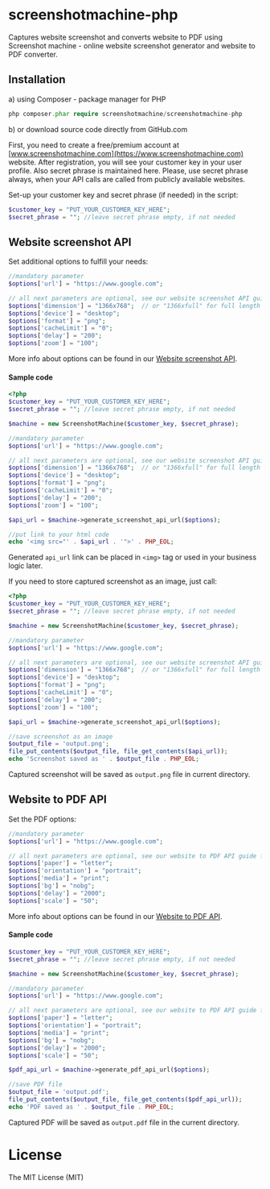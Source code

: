 # screenshotmachine-php

Captures website screenshot and converts website to PDF using Screenshot machine - online website screenshot generator and website to PDF converter.

## Installation

a) using Composer - package manager for PHP
```php
php composer.phar require screenshotmachine/screenshotmachine-php
```
b) or download source code directly from GitHub.com

First, you need to create a free/premium account at [www.screenshotmachine.com](https://www.screenshotmachine.com) website. After registration, you will see your customer key in your user profile. Also secret phrase is maintained here. Please, use secret phrase always, when your API calls are called from publicly available websites.  

Set-up your customer key and secret phrase (if needed) in the script:

```php
$customer_key = "PUT_YOUR_CUSTOMER_KEY_HERE";
$secret_phrase = ""; //leave secret phrase empty, if not needed
```

## Website screenshot API
Set additional options to fulfill your needs: 

```php
//mandatory parameter
$options['url'] = "https://www.google.com";

// all next parameters are optional, see our website screenshot API guide for more details
$options['dimension'] = "1366x768";  // or "1366xfull" for full length screenshot
$options['device'] = "desktop";
$options['format'] = "png";
$options['cacheLimit'] = "0";
$options['delay'] = "200";
$options['zoom'] = "100";
```
More info about options can be found in our [Website screenshot API](https://www.screenshotmachine.com/website-screenshot-api.php).  


#### Sample code


```php
<?php
$customer_key = "PUT_YOUR_CUSTOMER_KEY_HERE";
$secret_phrase = ""; //leave secret phrase empty, if not needed

$machine = new ScreenshotMachine($customer_key, $secret_phrase);

//mandatory parameter
$options['url'] = "https://www.google.com";

// all next parameters are optional, see our website screenshot API guide for more details
$options['dimension'] = "1366x768";  // or "1366xfull" for full length screenshot
$options['device'] = "desktop";
$options['format'] = "png";
$options['cacheLimit'] = "0";
$options['delay'] = "200";
$options['zoom'] = "100";

$api_url = $machine->generate_screenshot_api_url($options);

//put link to your html code
echo '<img src="' . $api_url . '">' . PHP_EOL;
```
Generated ```api_url```  link can be placed in ```<img>``` tag or used in your business logic later.

If you need to store captured screenshot as an image, just call:

```php
<?php
$customer_key = "PUT_YOUR_CUSTOMER_KEY_HERE";
$secret_phrase = ""; //leave secret phrase empty, if not needed

$machine = new ScreenshotMachine($customer_key, $secret_phrase);

//mandatory parameter
$options['url'] = "https://www.google.com";

// all next parameters are optional, see our website screenshot API guide for more details
$options['dimension'] = "1366x768";  // or "1366xfull" for full length screenshot
$options['device'] = "desktop";
$options['format'] = "png";
$options['cacheLimit'] = "0";
$options['delay'] = "200";
$options['zoom'] = "100";

$api_url = $machine->generate_screenshot_api_url($options);

//save screenshot as an image
$output_file = 'output.png';
file_put_contents($output_file, file_get_contents($api_url));
echo 'Screenshot saved as ' . $output_file . PHP_EOL;
```

Captured screenshot will be saved as ```output.png``` file in current directory.

## Website to PDF API

Set the PDF options: 
```php
//mandatory parameter
$options['url'] = "https://www.google.com";

// all next parameters are optional, see our website to PDF API guide for more details
$options['paper'] = "letter";
$options['orientation'] = "portrait";
$options['media'] = "print";
$options['bg'] = "nobg";
$options['delay'] = "2000";
$options['scale'] = "50";
```
More info about options can be found in our [Website to PDF API](https://www.screenshotmachine.com/website-to-pdf-api.php).  
#### Sample code
```php
$customer_key = "PUT_YOUR_CUSTOMER_KEY_HERE";
$secret_phrase = ""; //leave secret phrase empty, if not needed

$machine = new ScreenshotMachine($customer_key, $secret_phrase);

//mandatory parameter
$options['url'] = "https://www.google.com";

// all next parameters are optional, see our website to PDF API guide for more details
$options['paper'] = "letter";
$options['orientation'] = "portrait";
$options['media'] = "print";
$options['bg'] = "nobg";
$options['delay'] = "2000";
$options['scale'] = "50";

$pdf_api_url = $machine->generate_pdf_api_url($options);

//save PDF file
$output_file = 'output.pdf';
file_put_contents($output_file, file_get_contents($pdf_api_url));
echo 'PDF saved as ' . $output_file . PHP_EOL;
```
Captured PDF will be saved as ```output.pdf``` file in the current directory.
# License

The MIT License (MIT)    